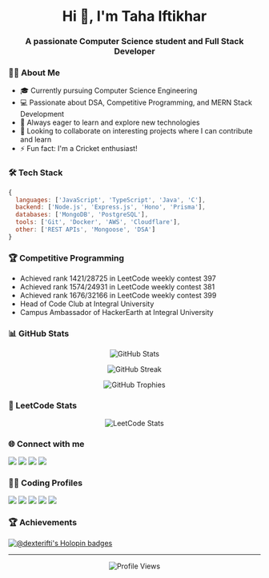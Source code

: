 <h1 align="center">Hi 👋, I'm Taha Iftikhar</h1>
<h3 align="center">A passionate Computer Science student and Full Stack Developer</h3>

### 👨‍💻 About Me
- 🎓 Currently pursuing Computer Science Engineering
- 💻 Passionate about DSA, Competitive Programming, and MERN Stack Development
- 🌱 Always eager to learn and explore new technologies
- 💞️ Looking to collaborate on interesting projects where I can contribute and learn
- ⚡ Fun fact: I'm a Cricket enthusiast!

### 🛠️ Tech Stack
```javascript
{
  languages: ['JavaScript', 'TypeScript', 'Java', 'C'],
  backend: ['Node.js', 'Express.js', 'Hono', 'Prisma'],
  databases: ['MongoDB', 'PostgreSQL'],
  tools: ['Git', 'Docker', 'AWS', 'Cloudflare'],
  other: ['REST APIs', 'Mongoose', 'DSA']
}
```

### 🏆 Competitive Programming
- Achieved rank 1421/28725 in LeetCode weekly contest 397
- Achieved rank 1574/24931 in LeetCode weekly contest 381
- Achieved rank 1676/32166 in LeetCode weekly contest 399
- Head of Code Club at Integral University
- Campus Ambassador of HackerEarth at Integral University

### 📊 GitHub Stats
<p align="center">
  <img src="https://github-readme-stats.vercel.app/api?username=dexter-ifti&theme=dark&hide_border=false&include_all_commits=false&count_private=false" alt="GitHub Stats" />
</p>
<p align="center">
  <img src="https://github-readme-streak-stats.herokuapp.com/?user=dexter-ifti&theme=dark&hide_border=false" alt="GitHub Streak" />
</p>
<p align="center">
  <img src="https://github-profile-trophy.vercel.app/?username=dexter-ifti&theme=radical&no-frame=false&no-bg=true&margin-w=4" alt="GitHub Trophies" />
</p>

### 🎯 LeetCode Stats
<p align="center">
  <img src="https://leetcard.jacoblin.cool/ifti_taha?ext=heatmap" alt="LeetCode Stats" />
</p>

### 🌐 Connect with me
<p align="left">
<a href="mailto:tahaiftikhar8@gmail.com"><img src="https://img.shields.io/badge/Gmail-D14836?style=for-the-badge&logo=gmail&logoColor=white"/></a>
<a href="https://linkedin.com/in/ifti-taha"><img src="https://img.shields.io/badge/LinkedIn-0077B5?style=for-the-badge&logo=linkedin&logoColor=white"/></a>
<a href="https://twitter.com/dexterifti"><img src="https://img.shields.io/badge/Twitter-1DA1F2?style=for-the-badge&logo=twitter&logoColor=white"/></a>
<a href="https://hashnode.com/@ifti_taha"><img src="https://img.shields.io/badge/Hashnode-2962FF?style=for-the-badge&logo=hashnode&logoColor=white"/></a>
</p>

### 👨‍💻 Coding Profiles
<p align="left">
<a href="https://leetcode.com/ifti_taha"><img src="https://img.shields.io/badge/-LeetCode-FFA116?style=for-the-badge&logo=LeetCode&logoColor=black"/></a>
<a href="https://www.codechef.com/users/ifti_taha"><img src="https://img.shields.io/badge/-CodeChef-5B4638?style=for-the-badge&logo=CodeChef&logoColor=white"/></a>
<a href="https://codeforces.com/profile/ifti_taha"><img src="https://img.shields.io/badge/Codeforces-445f9d?style=for-the-badge&logo=Codeforces&logoColor=white"/></a>
<a href="https://www.hackerrank.com/ifti_taha"><img src="https://img.shields.io/badge/-Hackerrank-2EC866?style=for-the-badge&logo=HackerRank&logoColor=white"/></a>
<a href="https://auth.geeksforgeeks.org/user/ifti_taha/profile"><img src="https://img.shields.io/badge/GeeksforGeeks-298D46?style=for-the-badge&logo=geeksforgeeks&logoColor=white"/></a>
</p>

### 🏆 Achievements
[![@dexterifti's Holopin badges](https://holopin.me/dexterifti)](https://holopin.io/@dexterifti)

---
<p align="center">
  <img src="https://visitcount.itsvg.in/api?id=dexter-ifti&icon=0&color=0" alt="Profile Views"/>
</p>
